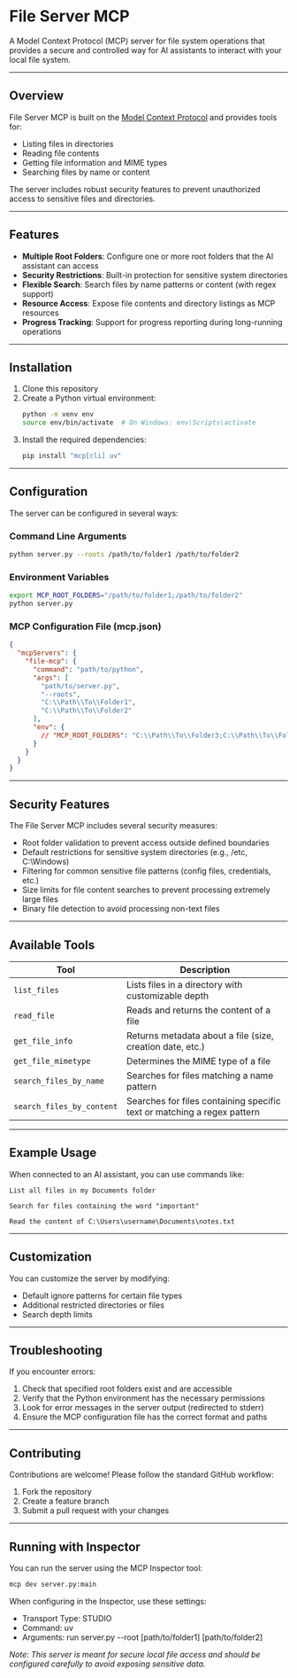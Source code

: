 # File Server MCP

A Model Context Protocol (MCP) server for file system operations that provides a secure and controlled way for AI assistants to interact with your local file system.

---

## Overview

File Server MCP is built on the [Model Context Protocol](https://github.com/modelcontextprotocol/python-sdk) and provides tools for:

- Listing files in directories
- Reading file contents
- Getting file information and MIME types
- Searching files by name or content

The server includes robust security features to prevent unauthorized access to sensitive files and directories.

---

## Features

- **Multiple Root Folders**: Configure one or more root folders that the AI assistant can access
- **Security Restrictions**: Built-in protection for sensitive system directories
- **Flexible Search**: Search files by name patterns or content (with regex support)
- **Resource Access**: Expose file contents and directory listings as MCP resources
- **Progress Tracking**: Support for progress reporting during long-running operations

---

## Installation

1. Clone this repository
2. Create a Python virtual environment:
   ```bash
   python -m venv env
   source env/bin/activate  # On Windows: env\Scripts\activate
   ```
3. Install the required dependencies:
   ```bash
   pip install "mcp[cli] uv"
   ```

---

## Configuration

The server can be configured in several ways:

### Command Line Arguments

```bash
python server.py --roots /path/to/folder1 /path/to/folder2
```

### Environment Variables

```bash
export MCP_ROOT_FOLDERS="/path/to/folder1;/path/to/folder2"
python server.py
```

### MCP Configuration File (mcp.json)

```json
{
  "mcpServers": {
    "file-mcp": {
      "command": "path/to/python",
      "args": [
        "path/to/server.py",
        "--roots",
        "C:\\Path\\To\\Folder1",
        "C:\\Path\\To\\Folder2"
      ],
      "env": {
        // "MCP_ROOT_FOLDERS": "C:\\Path\\To\\Folder3;C:\\Path\\To\\Folder4"
      }
    }
  }
}
```
---

## Security Features

The File Server MCP includes several security measures:

- Root folder validation to prevent access outside defined boundaries
- Default restrictions for sensitive system directories (e.g., /etc, C:\Windows)
- Filtering for common sensitive file patterns (config files, credentials, etc.)
- Size limits for file content searches to prevent processing extremely large files
- Binary file detection to avoid processing non-text files

---

## Available Tools

| Tool | Description |
|------|-------------|
| `list_files` | Lists files in a directory with customizable depth |
| `read_file` | Reads and returns the content of a file |
| `get_file_info` | Returns metadata about a file (size, creation date, etc.) |
| `get_file_mimetype` | Determines the MIME type of a file |
| `search_files_by_name` | Searches for files matching a name pattern |
| `search_files_by_content` | Searches for files containing specific text or matching a regex pattern |

---

## Example Usage

When connected to an AI assistant, you can use commands like:

```
List all files in my Documents folder
```

```
Search for files containing the word "important"
```

```
Read the content of C:\Users\username\Documents\notes.txt
```

---

## Customization

You can customize the server by modifying:

- Default ignore patterns for certain file types
- Additional restricted directories or files
- Search depth limits

---

## Troubleshooting

If you encounter errors:

1. Check that specified root folders exist and are accessible
2. Verify that the Python environment has the necessary permissions
3. Look for error messages in the server output (redirected to stderr)
4. Ensure the MCP configuration file has the correct format and paths

---

## Contributing

Contributions are welcome! Please follow the standard GitHub workflow:

1. Fork the repository
2. Create a feature branch
3. Submit a pull request with your changes

---

## Running with Inspector

You can run the server using the MCP Inspector tool:

```bash
mcp dev server.py:main
```

When configuring in the Inspector, use these settings:

- Transport Type: STUDIO
- Command: uv
- Arguments: run server.py --root [path/to/folder1] [path/to/folder2]

*Note: This server is meant for secure local file access and should be configured carefully to avoid exposing sensitive data.*